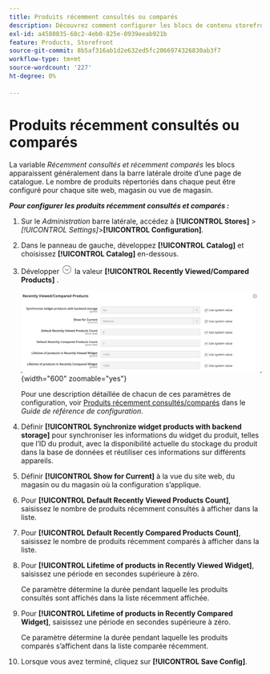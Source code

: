 ```yaml
---
title: Produits récemment consultés ou comparés
description: Découvrez comment configurer les blocs de contenu storefront pour les produits récemment consultés et comparés.
exl-id: a4580835-68c2-4eb0-825e-0939eeab921b
feature: Products, Storefront
source-git-commit: 8b5af316ab1d2e632ed5fc2066974326830ab3f7
workflow-type: tm+mt
source-wordcount: '227'
ht-degree: 0%

---
```


# Produits récemment consultés ou comparés

La variable _Récemment consultés et récemment comparés_ les blocs apparaissent généralement dans la barre latérale droite d’une page de catalogue. Le nombre de produits répertoriés dans chaque peut être configuré pour chaque site web, magasin ou vue de magasin.

**_Pour configurer les produits récemment consultés et comparés :_**

1. Sur le _Administration_ barre latérale, accédez à **[!UICONTROL Stores]** > _[!UICONTROL Settings]_>**[!UICONTROL Configuration]**.

1. Dans le panneau de gauche, développez **[!UICONTROL Catalog]** et choisissez **[!UICONTROL Catalog]** en-dessous.

1. Développer ![Sélecteur d’extension](../assets/icon-display-expand.png) la valeur **[!UICONTROL Recently Viewed/Compared Products]** .

   ![Configuration du catalogue : produits récemment consultés/comparés](../configuration-reference/catalog/assets/catalog-recently-viewed-and-compared-products.png){width="600" zoomable="yes"}

   Pour une description détaillée de chacun de ces paramètres de configuration, voir [Produits récemment consultés/comparés](../configuration-reference/catalog/catalog.md#recently-viewedcompared-products) dans le _Guide de référence de configuration_.

1. Définir **[!UICONTROL Synchronize widget products with backend storage]** pour synchroniser les informations du widget du produit, telles que l’ID du produit, avec la disponibilité actuelle du stockage du produit dans la base de données et réutiliser ces informations sur différents appareils.

1. Définir **[!UICONTROL Show for Current]** à la vue du site web, du magasin ou du magasin où la configuration s’applique.

1. Pour **[!UICONTROL Default Recently Viewed Products Count]**, saisissez le nombre de produits récemment consultés à afficher dans la liste.

1. Pour **[!UICONTROL Default Recently Compared Products Count]**, saisissez le nombre de produits récemment comparés à afficher dans la liste.

1. Pour **[!UICONTROL Lifetime of products in Recently Viewed Widget]**, saisissez une période en secondes supérieure à zéro.

   Ce paramètre détermine la durée pendant laquelle les produits consultés sont affichés dans la liste récemment affichée.

1. Pour **[!UICONTROL Lifetime of products in Recently Compared Widget]**, saisissez une période en secondes supérieure à zéro.

   Ce paramètre détermine la durée pendant laquelle les produits comparés s’affichent dans la liste comparée récemment.

1. Lorsque vous avez terminé, cliquez sur **[!UICONTROL Save Config]**.
